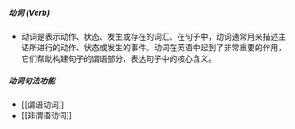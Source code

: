 ##### 动词 (Verb)
- 动词是表示动作、状态、发生或存在的词汇。在句子中，动词通常用来描述主语所进行的动作、状态或发生的事件。动词在英语中起到了非常重要的作用，它们帮助构建句子的谓语部分，表达句子中的核心含义。
##### 动词句法功能
- [[谓语动词]]
- [[非谓语动词]]
